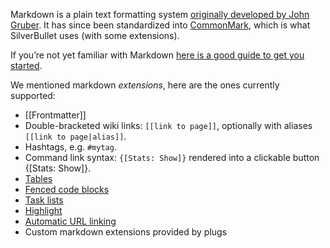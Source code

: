 Markdown is a plain text formatting system [originally developed by John Gruber](https://daringfireball.net/projects/markdown/). It has since been standardized into [CommonMark](https://commonmark.org/), which is what SilverBullet uses (with some extensions).

If you’re not yet familiar with Markdown [here is a good guide to get you started](https://www.markdownguide.org/basic-syntax/).

We mentioned markdown _extensions_, here are the ones currently supported:

* [[Frontmatter]]
* Double-bracketed wiki links: `[[link to page]]`, optionally with aliases `[[link to page|alias]]`.
* Hashtags, e.g. `#mytag`.
* Command link syntax: `{[Stats: Show]}` rendered into a clickable button {[Stats: Show]}.
* [Tables](https://www.markdownguide.org/extended-syntax/#tables)
* [Fenced code blocks](https://www.markdownguide.org/extended-syntax/#fenced-code-blocks)
* [Task lists](https://www.markdownguide.org/extended-syntax/#task-lists)
* [Highlight](https://www.markdownguide.org/extended-syntax/#highlight)
* [Automatic URL linking](https://www.markdownguide.org/extended-syntax/#automatic-url-linking)
* Custom markdown extensions provided by plugs